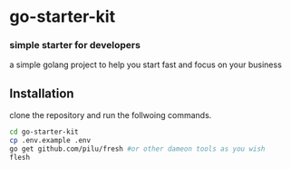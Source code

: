 # go-starter-kit
### simple starter for developers

a simple golang project to help you start fast and focus on your business


## Installation

clone the repository and run the follwoing commands.

```sh
cd go-starter-kit
cp .env.example .env
go get github.com/pilu/fresh #or other dameon tools as you wish
flesh
```